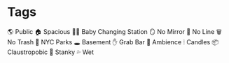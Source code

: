 # Tags

🌎 Public
🏠 Spacious
👶🏼 Baby Changing Station
🪞 No Mirror
💨 No Line
🗑 No Trash
🍁 NYC Parks
🕳 Basement
✋ Grab Bar
🔮 Ambience
🕯 Candles
📦 Claustropobic
🤮 Stanky
💦 Wet
